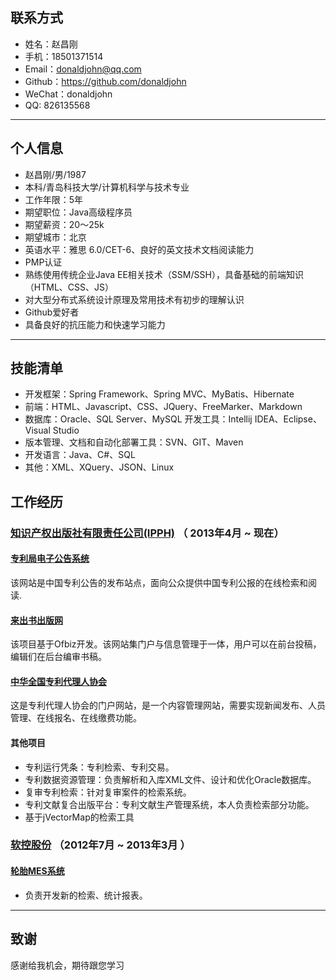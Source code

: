 ## 联系方式
- 姓名：赵昌刚
- 手机：18501371514
- Email：donaldjohn@qq.com
- Github：https://github.com/donaldjohn
- WeChat：donaldjohn
- QQ: 826135568
---

## 个人信息
 - 赵昌刚/男/1987
 - 本科/青岛科技大学/计算机科学与技术专业
 - 工作年限：5年
 - 期望职位：Java高级程序员
 - 期望薪资：20～25k
 - 期望城市：北京
 - 英语水平：雅思 6.0/CET-6、良好的英文技术文档阅读能力
 - PMP认证
 - 熟练使用传统企业Java EE相关技术（SSM/SSH），具备基础的前端知识（HTML、CSS、JS）
 - 对大型分布式系统设计原理及常用技术有初步的理解认识
 - Github爱好者
 - 具备良好的抗压能力和快速学习能力
---
## 技能清单
- 开发框架：Spring Framework、Spring MVC、MyBatis、Hibernate
- 前端：HTML、Javascript、CSS、JQuery、FreeMarker、Markdown
- 数据库：Oracle、SQL Server、MySQL
  开发工具：Intellij IDEA、Eclipse、Visual Studio
- 版本管理、文档和自动化部署工具：SVN、GIT、Maven
- 开发语言：Java、C#、SQL
-  其他：XML、XQuery、JSON、Linux

## 工作经历

### <a href="http://www.ipph.cn">知识产权出版社有限责任公司(IPPH)</a> （ 2013年4月 ~ 现在）

#### <a href='http://epub.sipo.gov.cn'>专利局电子公告系统</a>
该网站是中国专利公告的发布站点，面向公众提供中国专利公报的在线检索和阅读.

#### <a href="http://www.laichushu.com/">来出书出版网</a>
该项目基于Ofbiz开发。该网站集门户与信息管理于一体，用户可以在前台投稿，编辑们在后台编审书稿。


#### <a href="http://www.acpaa.cn/">中华全国专利代理人协会</a>
这是专利代理人协会的门户网站，是一个内容管理网站，需要实现新闻发布、人员管理、在线报名、在线缴费功能。

#### 其他项目
- 专利运行凭条：专利检索、专利交易。
- 专利数据资源管理：负责解析和入库XML文件、设计和优化Oracle数据库。
- 复审专利检索：针对复审案件的检索系统。
- 专利文献复合出版平台：专利文献生产管理系统，本人负责检索部分功能。
- 基于jVectorMap的检索工具

### <a href="http://www.mesnac.com">软控股份</a> （2012年7月 ~ 2013年3月 ）

#### <a href="http://www.mesnac.com/productdetail_1107.aspx">轮胎MES系统</a>
- 负责开发新的检索、统计报表。

---


## 致谢
感谢给我机会，期待跟您学习
